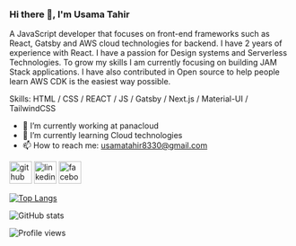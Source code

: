 ### Hi there 👋, I'm Usama Tahir


A JavaScript developer that focuses on front-end frameworks such as React, Gatsby and AWS cloud technologies for backend. I have 2 years of experience with React. I have a passion for Design systems and Serverless Technologies. To grow my skills I am currently focusing on building JAM Stack applications. I have also contributed in Open source to help people learn AWS CDK is the easiest way possible.

Skills: HTML / CSS / REACT / JS / Gatsby / Next.js / Material-UI / TailwindCSS

- 🔭 I’m currently working at panacloud 
- 🌱 I’m currently learning Cloud technologies 
- 📫 How to reach me: usamatahir8330@gmail.com 


[<img src='https://cdn.jsdelivr.net/npm/simple-icons@3.0.1/icons/github.svg' alt='github' height='40'>](https://github.com/usaamatahir)  [<img src='https://cdn.jsdelivr.net/npm/simple-icons@3.0.1/icons/linkedin.svg' alt='linkedin' height='40'>](https://www.linkedin.com/in/usamatahir0/)  [<img src='https://cdn.jsdelivr.net/npm/simple-icons@3.0.1/icons/facebook.svg' alt='facebook' height='40'>](https://www.facebook.com/usamatahir0)  

[![Top Langs](https://github-readme-stats.vercel.app/api/top-langs/?username=usaamatahir)](https://github.com/anuraghazra/github-readme-stats)

![GitHub stats](https://github-readme-stats.vercel.app/api?username=usaamatahir&count_private=true&show_icons=true&include_all_commits=true)  

![Profile views](https://gpvc.arturio.dev/usaamatahir)  
